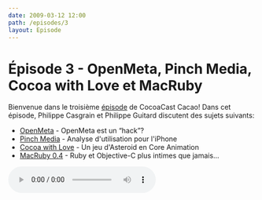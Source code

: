 ```yaml
---
date: 2009-03-12 12:00
path: /episodes/3
layout: Episode
---
```

# Épisode 3 - OpenMeta, Pinch Media, Cocoa with Love et MacRuby
<p>Bienvenue dans le troisième <a href="https://archive.org/download/cacaocast/cacaocast_3.mp3" rel="self">épisode</a> de CocoaCast Cacao! Dans cet épisode, Philippe Casgrain et Philippe Guitard discutent des sujets suivants: </p>
<ul><li><a href="http://ironicsoftware.com/community/comments.php?DiscussionID=632">OpenMeta</a> - OpenMeta est un &ldquo;hack&rdquo;?</li>
<li><a href="http://www.pinchmedia.com/">Pinch Media</a> - Analyse d'utilisation pour l'iPhone</li>
<li><a href="http://cocoawithlove.com/2009/03/asteroids-style-game-in-coreanimation.html">Cocoa with Love</a> - Un jeu d'Asteroid en Core Animation</li>
<li><a href="http://www.macruby.org/post/macruby-04/">MacRuby 0.4</a> - Ruby et Objective-C plus intimes que jamais&hellip;</li>
</ul>
<p><audio controls><source src="https://archive.org/download/cacaocast/cacaocast_3.mp3" type="audio/mpeg"><source src="https://archive.org/download/cacaocast/cacaocast_3.mp3" type="audio/mp4">Votre navigateur ne supporte pas l'élément audio / Your browser does not support the audio element.</audio></p>
